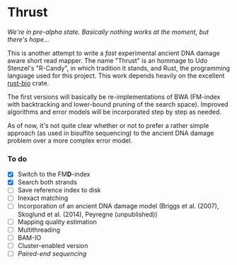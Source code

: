 # Thrust

_We're in pre-alpha state. Basically nothing works at the moment, but there's hope..._

This is another attempt to write a _fast_ experimental ancient DNA damage aware short read mapper. The name "Thrust" is 
an hommage to Udo Stenzel's "R-Candy", in which tradition it stands, and Rust, the programming language used for this 
project. This work depends heavily on the excellent [rust-bio](https://rust-bio.github.io/) crate. 

The first versions will basically be re-implementations of BWA (FM-index with backtracking and lower-bound pruning of 
the search space). Improved algorithms and error models will be incorporated step by step as needed. 

As of now, it's not quite clear whether or not to prefer a rather simple approach (as used in bisulfite sequencing) to 
the ancient DNA damage problem over a more complex error model. 

### To do
- [x] Switch to the FM**D**-index
- [x] Search both strands
- [ ] Save reference index to disk
- [ ] Inexact matching
- [ ] Incorporation of an ancient DNA damage model (Briggs et al. (2007), Skoglund et al. (2014), Peyregne (unpublished))
- [ ] Mapping quality estimation
- [ ] Multithreading
- [ ] BAM-IO
- [ ] Cluster-enabled version
- [ ] _Paired-end sequencing_
